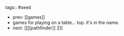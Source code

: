 tags:: #seed

- prev: [[games]]
- games for playing on a table... top. it's in the name.
- next: [[[[pathfinder]] 2]]